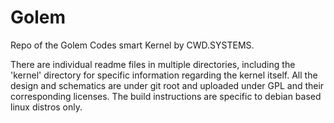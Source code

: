 # Golem

Repo of the Golem Codes smart Kernel by CWD.SYSTEMS. 

There are individual readme files in multiple directories, including the 'kernel' directory for specific information regarding the kernel itself. All the design and schematics are under git root and uploaded under GPL and their corresponding licenses. The build instructions are specific to debian based linux distros only. 